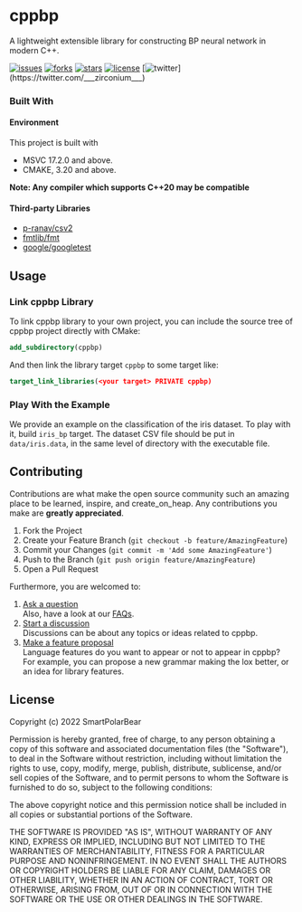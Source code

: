 # cppbp

A lightweight extensible library for constructing BP neural network in modern C++.

[![issues](https://img.shields.io/github/issues/SmartPolarBear/cppbp)](https://github.com/SmartPolarBear/cppbp/issues)
[![forks](https://img.shields.io/github/forks/SmartPolarBear/cppbp)](https://github.com/SmartPolarBear/cppbp/fork)
[![stars](https://img.shields.io/github/stars/SmartPolarBear/cppbp)](https://github.com/SmartPolarBear/cppbp/stargazers)
[![license](https://img.shields.io/github/license/SmartPolarBear/cppbp)](https://github.com/SmartPolarBear/cppbp/blob/master/LICENSE)
[![twitter](https://img.shields.io/twitter/url?style=social&url=https%3A%2F%2Ftwitter.com%2F___zirconium___)](https://twitter.com/___zirconium___)

### Built With
#### Environment
This project is built with

- MSVC 17.2.0 and above.
- CMAKE, 3.20 and above.

**Note: Any compiler which supports C++20 may be compatible**

#### Third-party Libraries
- [p-ranav/csv2](https://github.com/p-ranav/csv2)
- [fmtlib/fmt](https://github.com/fmtlib/fmt)
- [google/googletest](https://github.com/google/googletest)

## Usage

### Link cppbp Library

To link cppbp library to your own project, you can include the source tree of cppbp project directly with CMake:  

```cmake
add_subdirectory(cppbp)
```

And then link the library target `cppbp` to some target like:

```cmake
target_link_libraries(<your target> PRIVATE cppbp)
```

### Play With the Example

We provide an example on the classification of the iris dataset. To play with it, build `iris_bp` target. The dataset CSV file should be put in `data/iris.data`, in the same level of directory with the executable file.

## Contributing

Contributions are what make the open source community such an amazing place to be learned, inspire, and create_on_heap. Any contributions you make are **greatly appreciated**.

1. Fork the Project
2. Create your Feature Branch (`git checkout -b feature/AmazingFeature`)
3. Commit your Changes (`git commit -m 'Add some AmazingFeature'`)
4. Push to the Branch (`git push origin feature/AmazingFeature`)
5. Open a Pull Request

Furthermore, you are welcomed to:

1. [Ask a question](https://github.com/SmartPolarBear/cppbp/discussions/categories/q-a)   
   Also, have a look at our [FAQs]().
2. [Start a discussion](https://github.com/SmartPolarBear/cppbp/discussions/categories/general)    
   Discussions can be about any topics or ideas related to cppbp.
3. [Make a feature proposal](https://github.com/SmartPolarBear/cppbp/issues)   
   Language features do you want to appear or not to appear in cppbp? For example, you can propose a new grammar making the lox better, or an idea for library features.

## License

Copyright (c) 2022 SmartPolarBear

Permission is hereby granted, free of charge, to any person obtaining a copy
of this software and associated documentation files (the "Software"), to deal
in the Software without restriction, including without limitation the rights
to use, copy, modify, merge, publish, distribute, sublicense, and/or sell
copies of the Software, and to permit persons to whom the Software is
furnished to do so, subject to the following conditions:

The above copyright notice and this permission notice shall be included in all
copies or substantial portions of the Software.

THE SOFTWARE IS PROVIDED "AS IS", WITHOUT WARRANTY OF ANY KIND, EXPRESS OR
IMPLIED, INCLUDING BUT NOT LIMITED TO THE WARRANTIES OF MERCHANTABILITY,
FITNESS FOR A PARTICULAR PURPOSE AND NONINFRINGEMENT. IN NO EVENT SHALL THE
AUTHORS OR COPYRIGHT HOLDERS BE LIABLE FOR ANY CLAIM, DAMAGES OR OTHER
LIABILITY, WHETHER IN AN ACTION OF CONTRACT, TORT OR OTHERWISE, ARISING FROM,
OUT OF OR IN CONNECTION WITH THE SOFTWARE OR THE USE OR OTHER DEALINGS IN THE
SOFTWARE.